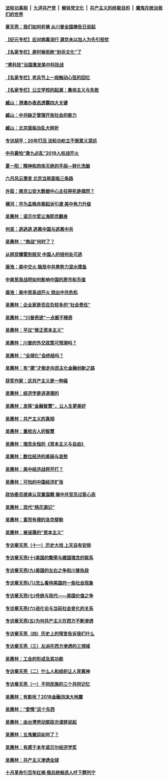 

####  [法轮功真相](../../../../basic/blob/master/README.md?t=06281002) &nbsp;|&nbsp; [九评共产党](../../../../9ping.md/blob/master/README.md?t=06281002) &nbsp;|&nbsp; [解体党文化](../../../../jtdwh.md/blob/master/README.md?t=06281002)  &nbsp;|&nbsp; [共产主义的终极目的](../../../../gczydzjmd.md/blob/master/README.md?t=06281002) &nbsp;|&nbsp; [魔鬼在统治我们的世界](../../../../mgztzwmdsj.md/blob/master/README.md?t=06281002) 

#### [章天亮：我们如何祈祷 从川普全国祷告日说起](../pages/nsc423/n11944627.md?t=06281002) 

#### [【纪元专栏】应对病毒流行 渥京未以加人为先引担忧](../pages/nsc423/n11875714.md?t=06281002) 

#### [【名家专栏】是时候拒绝“封杀文化”了](../pages/nsc423/n11814093.md?t=06281002) 

#### [“黑科技”治国激发美中科技战](../pages/nsc423/n11638056.md?t=06281002) 

#### [【名家专栏】老兵节上一段触动心弦的回忆](../pages/nsc423/n11646016.md?t=06281002) 

#### [【名家专栏】公立学校的起源：集体主义与失败](../pages/nsc423/n11601833.md?t=06281002) 

#### [臧山：港澳办表态透露四大关键](../pages/nsc423/n11421628.md?t=06281002) 

#### [臧山：中共缺乏管理开放社会的能力](../pages/nsc423/n11407457.md?t=06281002) 

#### [臧山：北京面临治乱大转折](../pages/nsc423/n11406895.md?t=06281002) 

#### [专访胡平：20年打压 法轮功屹立不倒意义深远](../pages/nsc423/n11398800.md?t=06281002) 

#### [中共最怕“逢九必乱”2019人权战开火](../pages/nsc423/n11385248.md?t=06281002) 

#### [夏一阳：精神和肉体灭绝的手段—转化洗脑](../pages/nsc423/n11368250.md?t=06281002) 

#### [六月风云激变 北京当局面临三条路](../pages/nsc423/n11313668.md?t=06281002) 

#### [许茹：南京公安大数据中心主任猝死是偶然？](../pages/nsc423/n11064744.md?t=06281002) 

#### [横河：华为孟晚舟案起诉引渡 美中角力升级](../pages/nsc423/n11027230.md?t=06281002) 

#### [吴惠林：诺贝尔奖让海耶克翻身](../pages/nsc423/n10890049.md?t=06281002) 

#### [何坚：逃逃逃 逃离中国与逃离中共](../pages/nsc423/n10592891.md?t=06281002) 

#### [吴惠林：“商战”何时了？](../pages/nsc423/n10573558.md?t=06281002) 

#### [从网贷爆雷到股灾 中国人的钱何处可逃](../pages/nsc423/n10572800.md?t=06281002) 

#### [唐浩：美中交火 隐现中共黑势力混水摸鱼](../pages/nsc423/n10544040.md?t=06281002) 

#### [中美贸易战将如何影响中国的房市和币值](../pages/nsc423/n10543697.md?t=06281002) 

#### [唐浩：美中贸易战开火 烧出中共危机](../pages/nsc423/n10540126.md?t=06281002) 

#### [吴惠林：企业家是否应负较多的“社会责任”](../pages/nsc423/n10535022.md?t=06281002) 

#### [吴惠林：“川普奇迹”一点都不稀奇](../pages/nsc423/n10512808.md?t=06281002) 

#### [吴惠林：平议“修正资本主义”](../pages/nsc423/n10495724.md?t=06281002) 

#### [吴惠林：川普的外交政策可预测吗？](../pages/nsc423/n10462387.md?t=06281002) 

#### [吴惠林：“全球化”会终结吗？](../pages/nsc423/n10452838.md?t=06281002) 

#### [吴惠林：有“德”才能走向民主化金融创新之路](../pages/nsc423/n10432292.md?t=06281002) 

#### [获奖作家：这共产主义是一种癌](../pages/nsc423/n10431541.md?t=06281002) 

#### [吴惠林：经济学是讲道德的](../pages/nsc423/n10398014.md?t=06281002) 

#### [吴惠林：发挥“金融智慧”，让人生更美好](../pages/nsc423/n10375019.md?t=06281002) 

#### [吴惠林：共产主义的真相](../pages/nsc423/n10351394.md?t=06281002) 

#### [吴惠林：重拾古人的智慧](../pages/nsc423/n10337691.md?t=06281002) 

#### [吴惠林：理念永恒的《资本主义与自由》](../pages/nsc423/n10316274.md?t=06281002) 

#### [吴惠林：数位经济的美丽与哀愁](../pages/nsc423/n10292946.md?t=06281002) 

#### [吴惠林：美中经济战将开打？](../pages/nsc423/n10258825.md?t=06281002) 

#### [吴惠林：可怕的中国经济扩张](../pages/nsc423/n10219147.md?t=06281002) 

#### [政协委员提承认双重国籍 揭中共官员过客心态](../pages/nsc423/n10208809.md?t=06281002) 

#### [吴惠林：现代“桃花源记”](../pages/nsc423/n10185234.md?t=06281002) 

#### [吴惠林：富而有德的洛克斐勒](../pages/nsc423/n10142264.md?t=06281002) 

#### [吴惠林：被诬蔑的“资本主义”](../pages/nsc423/n10124816.md?t=06281002) 

#### [专访章天亮（十一）历史大戏 上天自有安排](../pages/nsc423/n10094905.md?t=06281002) 

#### [专访章天亮(十)美国的繁荣与建国理念的联系](../pages/nsc423/n10094899.md?t=06281002) 

#### [专访章天亮(九)美国的左右之争和川普执政](../pages/nsc423/n10094889.md?t=06281002) 

#### [专访章天亮(八)怎么看待美国的一些社会现象](../pages/nsc423/n10094857.md?t=06281002) 

#### [专访章天亮(七)传统与现代——美国价值之争](../pages/nsc423/n10093140.md?t=06281002) 

#### [专访章天亮(六)进化论与当前社会变化的关系](../pages/nsc423/n10092036.md?t=06281002) 

#### [专访章天亮(五)为何共产主义在西方不断渗透](../pages/nsc423/n10083620.md?t=06281002) 

#### [专访章天亮（四）历史上的预言告诉我们什么](../pages/nsc423/n10083606.md?t=06281002) 

#### [专访章天亮（三）左派在西方渗透的三领域](../pages/nsc423/n10081115.md?t=06281002) 

#### [吴惠林：工会的形成及其功能](../pages/nsc423/n10080633.md?t=06281002) 

#### [专访章天亮（二）什么人和组织让人背离神](../pages/nsc423/n10076637.md?t=06281002) 

#### [专访章天亮（一）不同民族的三个共同记忆](../pages/nsc423/n10074188.md?t=06281002) 

#### [吴惠林：有影呒？2018金融泡沫大地震](../pages/nsc423/n10040534.md?t=06281002) 

#### [吴惠林：“爱情”这个东西](../pages/nsc423/n10019423.md?t=06281002) 

#### [吴惠林：由台湾劳动部政次请辞说起](../pages/nsc423/n9979679.md?t=06281002) 

#### [吴惠林：五鬼搬运如何了？](../pages/nsc423/n9925338.md?t=06281002) 

#### [吴惠林：有感于本年诺贝尔经济学奖](../pages/nsc423/n9871883.md?t=06281002) 

#### [吴惠林：共产主义渗透全球](../pages/nsc423/n9812748.md?t=06281002) 

#### [十月革命引百年红祸 俄总统候选人吁下葬列宁](../pages/nsc423/n9810182.md?t=06281002) 

